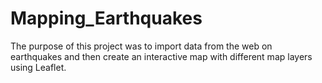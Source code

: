 # Mapping_Earthquakes

The purpose of this project was to import data from the web on earthquakes and then create an interactive map with different map layers using Leaflet.
